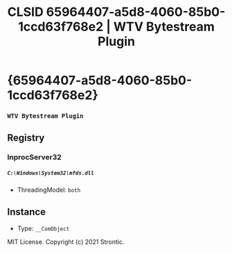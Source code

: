 ﻿---
title: "CLSID 65964407-a5d8-4060-85b0-1ccd63f768e2 | WTV Bytestream Plugin"
excerpt: What is COM-Object CLSID 65964407-a5d8-4060-85b0-1ccd63f768e2?
---

# {65964407-a5d8-4060-85b0-1ccd63f768e2}

### `WTV Bytestream Plugin`

## Registry


### InprocServer32

##### `C:\Windows\System32\mfds.dll`
* ThreadingModel: `both`

## Instance

* Type: `__ComObject`

MIT License. Copyright (c) 2021 Strontic.



